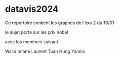 # datavis2024

Ce repertoire contient les graphes de l'exo 2 du 16/01

le sujet porte sur les prix nobel

avec les membres suivant : 

Walid 
Imane
Laurent 
Tuan Hung 
Yannis
